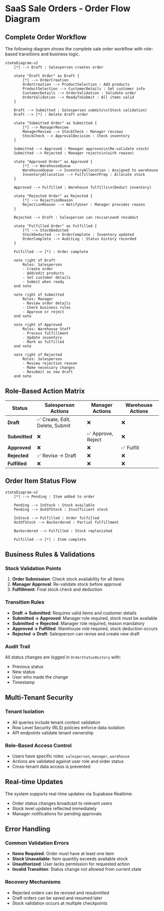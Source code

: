 # SaaS Sale Orders - Order Flow Diagram

## Complete Order Workflow

The following diagram shows the complete sale order workflow with role-based transitions and business logic.

```mermaid
stateDiagram-v2
    [*] --> Draft : Salesperson creates order

    state "Draft Order" as Draft {
        [*] --> OrderCreation
        OrderCreation --> ProductSelection : Add products
        ProductSelection --> CustomerDetails : Set customer info
        CustomerDetails --> OrderValidation : Validate order
        OrderValidation --> ReadyToSubmit : All items valid
    }

    Draft --> Submitted : Salesperson submits\n(Stock validation)
    Draft --> [*] : Delete draft order

    state "Submitted Order" as Submitted {
        [*] --> ManagerReview
        ManagerReview --> StockCheck : Manager reviews
        StockCheck --> ApprovalDecision : Check inventory
    }

    Submitted --> Approved : Manager approves\n(Re-validate stock)
    Submitted --> Rejected : Manager rejects\n(with reason)

    state "Approved Order" as Approved {
        [*] --> WarehouseQueue
        WarehouseQueue --> InventoryAllocation : Assigned to warehouse
        InventoryAllocation --> FulfillmentPrep : Allocate stock
    }

    Approved --> Fulfilled : Warehouse fulfills\n(Deduct inventory)

    state "Rejected Order" as Rejected {
        [*] --> RejectionReason
        RejectionReason --> NotifyUser : Manager provides reason
    }

    Rejected --> Draft : Salesperson can revise\nand resubmit

    state "Fulfilled Order" as Fulfilled {
        [*] --> StockDeducted
        StockDeducted --> OrderComplete : Inventory updated
        OrderComplete --> AuditLog : Status history recorded
    }

    Fulfilled --> [*] : Order complete

    note right of Draft
        Roles: Salesperson
        - Create order
        - Add/edit products
        - Set customer details
        - Submit when ready
    end note

    note right of Submitted
        Roles: Manager
        - Review order details
        - Check business rules
        - Approve or reject
    end note

    note right of Approved
        Roles: Warehouse Staff
        - Process fulfillment
        - Update inventory
        - Mark as fulfilled
    end note

    note right of Rejected
        Roles: Salesperson
        - Review rejection reason
        - Make necessary changes
        - Resubmit as new draft
    end note
```

## Role-Based Action Matrix

| Status        | Salesperson Actions             | Manager Actions    | Warehouse Actions |
| ------------- | ------------------------------- | ------------------ | ----------------- |
| **Draft**     | ✅ Create, Edit, Delete, Submit | ❌                 | ❌                |
| **Submitted** | ❌                              | ✅ Approve, Reject | ❌                |
| **Approved**  | ❌                              | ❌                 | ✅ Fulfill        |
| **Rejected**  | ✅ Revise → Draft               | ❌                 | ❌                |
| **Fulfilled** | ❌                              | ❌                 | ❌                |

## Order Item Status Flow

```mermaid
stateDiagram-v2
    [*] --> Pending : Item added to order

    Pending --> InStock : Stock available
    Pending --> OutOfStock : Insufficient stock

    InStock --> Fulfilled : Order fulfilled
    OutOfStock --> Backordered : Partial fulfillment

    Backordered --> Fulfilled : Stock replenished

    Fulfilled --> [*] : Item complete
```

## Business Rules & Validations

### Stock Validation Points

1. **Order Submission**: Check stock availability for all items
2. **Manager Approval**: Re-validate stock before approval
3. **Fulfillment**: Final stock check and deduction

### Transition Rules

- **Draft → Submitted**: Requires valid items and customer details
- **Submitted → Approved**: Manager role required, stock must be available
- **Submitted → Rejected**: Manager role required, reason mandatory
- **Approved → Fulfilled**: Warehouse role required, stock deduction occurs
- **Rejected → Draft**: Salesperson can revise and create new draft

### Audit Trail

All status changes are logged in `OrderStatusHistory` with:

- Previous status
- New status
- User who made the change
- Timestamp

## Multi-Tenant Security

### Tenant Isolation

- All queries include tenant context validation
- Row Level Security (RLS) policies enforce data isolation
- API endpoints validate tenant ownership

### Role-Based Access Control

- Users have specific roles: `salesperson`, `manager`, `warehouse`
- Actions are validated against user role and order status
- Cross-tenant data access is prevented

## Real-time Updates

The system supports real-time updates via Supabase Realtime:

- Order status changes broadcast to relevant users
- Stock level updates reflected immediately
- Manager notifications for pending approvals

## Error Handling

### Common Validation Errors

- **Items Required**: Order must have at least one item
- **Stock Unavailable**: Item quantity exceeds available stock
- **Unauthorized**: User lacks permission for requested action
- **Invalid Transition**: Status change not allowed from current state

### Recovery Mechanisms

- Rejected orders can be revised and resubmitted
- Draft orders can be saved and resumed later
- Stock validation occurs at multiple checkpoints
